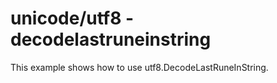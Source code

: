 # unicode/utf8 - decodelastruneinstring

This example shows how to use utf8.DecodeLastRuneInString.
